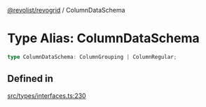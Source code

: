 [@revolist/revogrid](README.md) / ColumnDataSchema

# Type Alias: ColumnDataSchema

```ts
type ColumnDataSchema: ColumnGrouping | ColumnRegular;
```

## Defined in

[src/types/interfaces.ts:230](https://github.com/revolist/revogrid/blob/5b9d5acc12b1e8b58b94bf47dcbc001b6b394655/src/types/interfaces.ts#L230)
